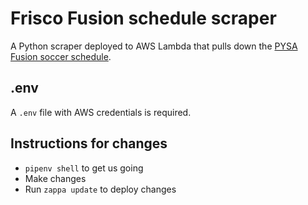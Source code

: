 # Frisco Fusion schedule scraper
A Python scraper deployed to AWS Lambda that pulls down the [PYSA Fusion soccer schedule](http://events.gotsport.com/events/schedule.aspx?eventid=67315&FieldID=0&applicationID=4788436&action=Go).

## .env
A `.env` file with AWS credentials is required.

## Instructions for changes
* `pipenv shell` to get us going
* Make changes
* Run `zappa update` to deploy changes